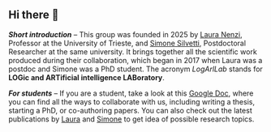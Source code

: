 ## Hi there 👋

**_Short introduction_** – This group was founded in 2025 by [Laura Nenzi](https://lauranenzi.github.io/), Professor at the University of Trieste, and [Simone Silvetti](https://simonesilvetti.github.io/), Postdoctoral Researcher at the same university. It brings together all the scientific work produced during their collaboration, which began in 2017 when Laura was a postdoc and Simone was a PhD student. The acronym _LogArlLab_ stands for **LOGic and ARTificial intelligence LABoratory**.

**_For students_** – If you are a student, take a look at this [Google Doc](https://docs.google.com/document/d/1PG8Sq6Dvjsz82W8UXjB71hTlV-ptc8QrATcq57Bb564/edit?usp=sharing), where you can find all the ways to collaborate with us, including writing a thesis, starting a PhD, or co-authoring papers. You can also check out the latest publications by [Laura](https://scholar.google.com/citations?user=3xNQYkkAAAAJ&hl=en) and [Simone](https://scholar.google.com/citations?user=q_ax9IUAAAAJ&hl=en) to get idea of possible research topics.

<!--

**Here are some ideas to get you started:**

🙋‍♀️ A short introduction - what is your organization all about?
🌈 Contribution guidelines - how can the community get involved?
👩‍💻 Useful resources - where can the community find your docs? Is there anything else the community should know?
🍿 Fun facts - what does your team eat for breakfast?
🧙 Remember, you can do mighty things with the power of [Markdown](https://docs.github.com/github/writing-on-github/getting-started-with-writing-and-formatting-on-github/basic-writing-and-formatting-syntax)
-->
